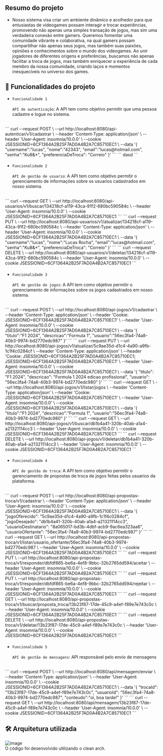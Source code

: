## Resumo do projeto
- Nosso sistema visa criar um ambiente dinâmico e acolhedor para que
entusiastas de videogames possam interagir e trocar experiências, promovendo
não apenas uma simples transação de jogos, mas sim uma verdadeira conexão
entre gamers. Queremos fomentar uma comunidade vibrante e colaborativa, na
qual gamers possam compartilhar não apenas seus jogos, mas também suas
paixões, opiniões e conhecimentos sobre o mundo dos videogames. Ao unir
jogadores de diferentes origens e preferências, buscamos não apenas facilitar a
troca de jogos, mas também enriquecer a experiência de cada membro da nossa
comunidade, criando laços e momentos inesquecíveis no universo dos games.

## 🔨 Funcionalidades do projeto

- `Funcionalidade 1` <br><br>
`API de autenticação`: A API tem como objetivo permitir que uma pessoa cadastre e logue no sistema.
</br>
```
curl --request POST \
  --url http://localhost:8080/api-autenticar/v1/cadastrar \
  --header 'Content-Type: application/json' \
  --header 'User-Agent: insomnia/10.0.0' \
  --cookie JSESSIONID=6CF1364A2B25F7AD0A4B2A7C85710EC1 \
  --data '{
	"username":"lucas",
	"nome":"42343",
	"email":"lucas@hotmail.com",
	"senha":"Ku8&*",
	"preferenciaDeTroca": "Correio"
}'
```
```
dasd
```

#### 
- `Funcionalidade 2` <br><br> 
`API de gestão de usuario`: A API tem como objetivo permitir o gerenciamento de informações sobre os usuarios cadastrados em nosso sistema. 
</br>
```
curl --request GET \
  --url http://localhost:8080/api-usuarios/v1/buscar/134218cf-a119-43ca-91f2-680bc590584c \
  --header 'User-Agent: insomnia/10.0.0' \
  --cookie JSESSIONID=6CF1364A2B25F7AD0A4B2A7C85710EC1
```
```
curl --request PUT \
  --url http://localhost:8080/api-usuarios/v1/atualizar/134218cf-a119-43ca-91f2-680bc590584c \
  --header 'Content-Type: application/json' \
  --header 'User-Agent: insomnia/10.0.0' \
  --cookie JSESSIONID=6CF1364A2B25F7AD0A4B2A7C85710EC1 \
  --data '{
	"username":"lucas",
	"nome":"Lucas Rocha",
	"email":"lucas@hotmail.com",
	"senha":"Ku8&*",
	"preferenciaDeTroca": "Correio"
}'
```
```
curl --request DELETE \
  --url http://localhost:8080/api-usuarios/v1/deletar/134218cf-a119-43ca-91f2-680bc590584c \
  --header 'User-Agent: insomnia/10.0.0' \
  --cookie JSESSIONID=6CF1364A2B25F7AD0A4B2A7C85710EC1
```


#### 
- `Funcionalidade 3` <br><br>
`API de gestão de jogos`: A API tem como objetivo permitir o gerenciamento de informações sobre os jogos cadastrados em nosso sistema. 
</br>
```
curl --request POST \
  --url http://localhost:8080/api-jogos/v1/cadastrar \
  --header 'Content-Type: application/json' \
  --header 'Cookie: JSESSIONID=6CF1364A2B25F7AD0A4B2A7C85710EC1' \
  --header 'User-Agent: insomnia/10.0.0' \
  --cookie JSESSIONID=6CF1364A2B25F7AD0A4B2A7C85710EC1 \
  --data '{
	"titulo":"F1 2024",
	"descricao":"Formula 1",
	"usuario":"56ec3fa4-74a8-40b3-9974-bd2770edc987"
}'
```
```
curl --request PUT \
  --url http://localhost:8080/api-jogos/v1/atualizar/5c9ae35d-d1c4-4a90-a9fb-1c1f4c0284cf \
  --header 'Content-Type: application/json' \
  --header 'Cookie: JSESSIONID=6CF1364A2B25F7AD0A4B2A7C85710EC1; JSESSIONID=6CF1364A2B25F7AD0A4B2A7C85710EC1' \
  --header 'User-Agent: insomnia/10.0.0' \
  --cookie JSESSIONID=6CF1364A2B25F7AD0A4B2A7C85710EC1 \
  --data '{
	"titulo": "F1 2024",
	"descricao": "Formula 1 2024 edicao profissional",
	"usuario": "56ec3fa4-74a8-40b3-9974-bd2770edc980"
}'
```
```
curl --request GET \
  --url http://localhost:8080/api-jogos/v1/listar/jogos \
  --header 'Content-Type: application/json' \
  --header 'Cookie: JSESSIONID=6CF1364A2B25F7AD0A4B2A7C85710EC1' \
  --header 'User-Agent: insomnia/10.0.0' \
  --cookie JSESSIONID=6CF1364A2B25F7AD0A4B2A7C85710EC1 \
  --data '{
	"titulo":"F1 2024",
	"descricao":"Formula 1",
	"usuario":"56ec3fa4-74a8-40b3-9974-bd2770edc980"
}'
```
```
curl --request GET \
  --url http://localhost:8080/api-jogos/v1/buscar/db1b4a41-320b-40ab-a1a4-a21321114cc3 \
  --header 'User-Agent: insomnia/10.0.0' \
  --cookie JSESSIONID=6CF1364A2B25F7AD0A4B2A7C85710EC1
```
```
curl --request DELETE \
  --url http://localhost:8080/api-jogos/v1/deletar/db1b4a41-320b-40ab-a1a4-a21321114cc3 \
  --header 'User-Agent: insomnia/10.0.0' \
  --cookie JSESSIONID=6CF1364A2B25F7AD0A4B2A7C85710EC1
```

#### 
- `Funcionalidade 4` <br><br>
`API de gestão de troca`: A API tem como objetivo permitir o gerenciamento de propostas de troca de jogos feitas pelos usuarios da plataforma.
</br>
```
curl --request POST \
  --url http://localhost:8080/api-propostas-troca/v1/cadastrar \
  --header 'Content-Type: application/json' \
  --header 'User-Agent: insomnia/10.0.0' \
  --cookie JSESSIONID=6CF1364A2B25F7AD0A4B2A7C85710EC1 \
  --data '{
  "jogoOferecido": "5c9ae35d-d1c4-4a90-a9fb-1c1f4c0284cf",
  "jogoDesejado": "db1b4a41-320b-40ab-a1a4-a21321114cc3",
  "usuarioDestinatario": "8a065017-bd3b-4dbf-acb9-9ac6ea323aa6",
  "usuarioOfertante": "56ec3fa4-74a8-40b3-9974-bd2770edc987"
}'
```
```
curl --request GET \
  --url http://localhost:8080/api-propostas-troca/v1/listar/usuario_ofertante/56ec3fa4-74a8-40b3-9974-bd2770edc987 \
  --header 'User-Agent: insomnia/10.0.0' \
  --cookie JSESSIONID=6CF1364A2B25F7AD0A4B2A7C85710EC1
```
```
curl --request PUT \
  --url http://localhost:8080/api-propostas-troca/v1/responder/dbfdf865-be6a-4ef8-9bbc-32b2765dd594/aceitar \
  --header 'User-Agent: insomnia/10.0.0' \
  --cookie JSESSIONID=6CF1364A2B25F7AD0A4B2A7C85710EC1
```
```
curl --request PUT \
  --url http://localhost:8080/api-propostas-troca/v1/responder/dbfdf865-be6a-4ef8-9bbc-32b2765dd594/rejeitar \
  --header 'User-Agent: insomnia/10.0.0' \
  --cookie JSESSIONID=6CF1364A2B25F7AD0A4B2A7C85710EC1
```
```
curl --request GET \
  --url http://localhost:8080/api-propostas-troca/v1/buscar/proposta_troca/13b23f87-17de-45c9-a4ef-f89e7e743c0c \
  --header 'User-Agent: insomnia/10.0.0' \
  --cookie JSESSIONID=6CF1364A2B25F7AD0A4B2A7C85710EC1
```
```
curl --request DELETE \
  --url http://localhost:8080/api-propostas-troca/v1/deletar/13b23f87-17de-45c9-a4ef-f89e7e743c0c \
  --header 'User-Agent: insomnia/10.0.0' \
  --cookie JSESSIONID=6CF1364A2B25F7AD0A4B2A7C85710EC1
```

#### 
- `Funcionalidade 5` <br><br>
`API de gestão de mensagens`: API responsável pelo envio de mensagens
</br>
```
curl --request POST \
  --url http://localhost:8080/api/mensagem/enviar \
  --header 'Content-Type: application/json' \
  --header 'User-Agent: insomnia/10.0.0' \
  --cookie JSESSIONID=6CF1364A2B25F7AD0A4B2A7C85710EC1 \
  --data '{
	"trocaId": "13b23f87-17de-45c9-a4ef-f89e7e743c0c",
	"usuarioId": "56ec3fa4-74a8-40b3-9974-bd2770edc987",
	"conteudo":"oi, boa tarde!"
}'
```
```
curl --request GET \
  --url http://localhost:8080/api/mensagem/13b23f87-17de-45c9-a4ef-f89e7e743c0c \
  --header 'User-Agent: insomnia/10.0.0' \
  --cookie JSESSIONID=6CF1364A2B25F7AD0A4B2A7C85710EC1
```

## 🛠️ Arquitetura utilizada
![image](https://github.com/lucasr-conceicao/monitoramento-consumo-energia/assets/64719344/962b3549-c2de-47b8-89da-b09065d59ef6) <br>
O código foi desenvolvido utilizando o clean arch.